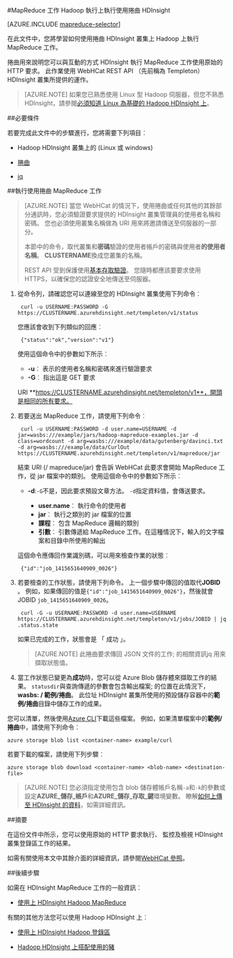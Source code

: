 <properties
   pageTitle="使用 MapReduce 與使用中 HDInsight Hadoop 捲曲 |Microsoft Azure"
   description="瞭解如何從遠端 MapReduce 工作 Hadoop 執行上執行使用捲曲 HDInsight。"
   services="hdinsight"
   documentationCenter=""
   authors="Blackmist"
   manager="jhubbard"
   editor="cgronlun"
    tags="azure-portal"/>

<tags
   ms.service="hdinsight"
   ms.devlang="na"
   ms.topic="article"
   ms.tgt_pltfrm="na"
   ms.workload="big-data"
   ms.date="09/27/2016"
   ms.author="larryfr"/>

#<a name="run-mapreduce-jobs-with-hadoop-on-hdinsight-using-curl"></a>MapReduce 工作 Hadoop 執行上執行使用捲曲 HDInsight

[AZURE.INCLUDE [mapreduce-selector](../../includes/hdinsight-selector-use-mapreduce.md)]

在此文件中，您將學習如何使用捲曲 HDInsight 叢集上 Hadoop 上執行 MapReduce 工作。

捲曲用來說明您可以與互動的方式 HDInsight 執行 MapReduce 工作使用原始的 HTTP 要求。 此作業使用 WebHCat REST API （先前稱為 Templeton） HDInsight 叢集所提供的運作。

> [AZURE.NOTE] 如果您已熟悉使用 Linux 型 Hadoop 伺服器，但您不熟悉 HDInsight，請參閱[必須知道 Linux 為基礎的 Hadoop HDInsight 上](hdinsight-hadoop-linux-information.md)。

##<a id="prereq"></a>必要條件

若要完成此文件中的步驟進行，您將需要下列項目︰

* Hadoop HDInsight 叢集上的 (Linux 或 windows)

* [捲曲](http://curl.haxx.se/)

* [jq](http://stedolan.github.io/jq/)

##<a id="curl"></a>執行使用捲曲 MapReduce 工作

> [AZURE.NOTE] 當您 WebHCat 的情況下，使用捲曲或任何其他的其餘部分通訊時，您必須驗證要求提供的 HDInsight 叢集管理員的使用者名稱和密碼。 您也必須使用叢集名稱做為 URI 用來將邀請傳送至伺服器的一部分。
>
> 本節中的命令，取代叢集和**密碼**驗證的使用者帳戶的密碼與使用者**的使用者名稱**。 **CLUSTERNAME**換成您叢集的名稱。
>
> REST API 受到保護使用[基本存取驗證](http://en.wikipedia.org/wiki/Basic_access_authentication)。 您隨時都應該要要求使用 HTTPS，以確保您的認證安全地傳送至伺服器。

1. 從命令列，請確認您可以連線至您的 HDInsight 叢集使用下列命令︰

        curl -u USERNAME:PASSWORD -G https://CLUSTERNAME.azurehdinsight.net/templeton/v1/status

    您應該會收到下列類似的回應︰

        {"status":"ok","version":"v1"}

    使用這個命令中的參數如下所示︰

    * **-u**︰ 表示的使用者名稱和密碼來進行驗證要求
    * **-G**︰ 指出這是 GET 要求

    URI **https://CLUSTERNAME.azurehdinsight.net/templeton/v1**，開頭是相同的所有要求。

2. 若要送出 MapReduce 工作，請使用下列命令︰

        curl -u USERNAME:PASSWORD -d user.name=USERNAME -d jar=wasbs:///example/jars/hadoop-mapreduce-examples.jar -d class=wordcount -d arg=wasbs:///example/data/gutenberg/davinci.txt -d arg=wasbs:///example/data/CurlOut https://CLUSTERNAME.azurehdinsight.net/templeton/v1/mapreduce/jar

    結束 URI (/ mapreduce/jar) 會告訴 WebHCat 此要求會開始 MapReduce 工作，從 jar 檔案中的類別。 使用這個命令中的參數如下所示︰

    * **-d**:`-G`不是，因此要求預設文章方法。 `-d`指定資料值，會傳送要求。

        * **user.name**︰ 執行命令的使用者
        * **jar**︰ 執行之類別的 jar 檔案的位置
        * **課程**︰ 包含 MapReduce 邏輯的類別
        * **引數**︰ 引數傳遞給 MapReduce 工作。在這種情況下，輸入的文字檔案和目錄中所使用的輸出

    這個命令應傳回作業識別碼，可以用來檢查作業的狀態︰

        {"id":"job_1415651640909_0026"}

3. 若要檢查的工作狀態，請使用下列命令。 上一個步驟中傳回的值取代**JOBID** 。 例如，如果傳回的值是`{"id":"job_1415651640909_0026"}`，然後就會 JOBID `job_1415651640909_0026`。

        curl -G -u USERNAME:PASSWORD -d user.name=USERNAME https://CLUSTERNAME.azurehdinsight.net/templeton/v1/jobs/JOBID | jq .status.state

    如果已完成的工作，狀態會是 「 成功 」。

    > [AZURE.NOTE] 此捲曲要求傳回 JSON 文件的工作; 的相關資訊jq 用來擷取狀態值。

4. 當工作狀態已變更為**成功**時，您可以從 Azure Blob 儲存體來擷取工作的結果。 `statusdir`與查詢傳遞的參數會包含輸出檔案; 的位置在此情況下， **wasbs: / 範例/捲曲**。 此位址 HDInsight 叢集所使用的預設儲存容器中的**範例/捲曲**目錄中儲存工作的成果。

您可以清單，然後使用[Azure CLI](../xplat-cli-install.md)下載這些檔案。 例如，如果清單檔案中的**範例/捲曲**中，請使用下列命令︰

    azure storage blob list <container-name> example/curl

若要下載的檔案，請使用下列步驟︰

    azure storage blob download <container-name> <blob-name> <destination-file>

> [AZURE.NOTE] 您必須指定使用包含 blob 儲存體帳戶名稱`-a`和`-k`的參數或設定**AZURE\_儲存\_帳戶**和**AZURE\_儲存\_存取\_鍵**環境變數。 瞭解[如何上傳至 HDInsight 的資料](hdinsight-upload-data.md)，如需詳細資訊。

##<a id="summary"></a>摘要

在這份文件中所示，您可以使用原始的 HTTP 要求執行、 監控及檢視 HDInsight 叢集登錄區工作的結果。

如需有關使用本文中其餘介面的詳細資訊，請參閱[WebHCat 參照](https://cwiki.apache.org/confluence/display/Hive/WebHCat+Reference)。

##<a id="nextsteps"></a>後續步驟

如需在 HDInsight MapReduce 工作的一般資訊︰

* [使用上 HDInsight Hadoop MapReduce](hdinsight-use-mapreduce.md)

有關的其他方法您可以使用 Hadoop HDInsight 上︰

* [使用上 HDInsight Hadoop 登錄區](hdinsight-use-hive.md)

* [Hadoop HDInsight 上搭配使用的豬](hdinsight-use-pig.md)
